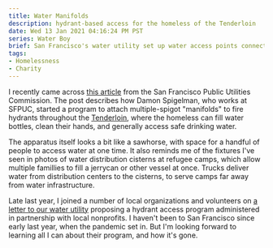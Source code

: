 ```yaml
---
title: Water Manifolds
description: hydrant-based access for the homeless of the Tenderloin
date: Wed 13 Jan 2021 04:16:24 PM PST
series: Water Boy
brief: San Francisco's water utility set up water access points connected to fire hydrants for people on the streets of its most infamous neighborhood.
tags:
- Homelessness
- Charity
---
```


I recently came across [this article](https://sfpucnewsroom.com/community/how-damon-spigelman-lives-out-the-sfpucs-mission-of-providing-safe-drinking-water/) from the San Francisco Public Utilities Commission. The post describes how Damon Spigelman, who works at SFPUC, started a program to attach multiple-spigot "manifolds" to fire hydrants throughout the [Tenderloin](https://en.wikipedia.org/wiki/Tenderloin,_San_Francisco), where the homeless can fill water bottles, clean their hands, and generally access safe drinking water.

The apparatus itself looks a bit like a sawhorse, with space for a handful of people to access water at one time.  It also reminds me of the fixtures I've seen in photos of water distribution cisterns at refugee camps, which allow multiple famillies to fill a jerrycan or other vessel at once. Trucks deliver water from distribution centers to the cisterns, to serve camps far away from water infrastructure.

Late last year, I joined a number of local organizations and volunteers on [a letter to our water utility](https://writing.kemitchell.com/2020/11/27/EBMUD-for-All.html) proposing a hydrant access program administered in partnership with local nonprofits.  I haven't been to San Francisco since early last year, when the pandemic set in.  But I'm looking forward to learning all I can about their program, and how it's gone.

